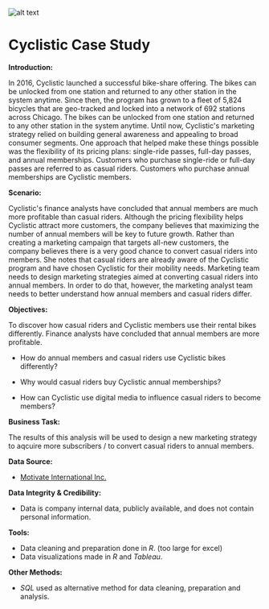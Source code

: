 ![alt text](https://upload.wikimedia.org/wikipedia/commons/thumb/8/82/Melbourne_City_Bikes.JPG/1280px-Melbourne_City_Bikes.JPG)

# Cyclistic Case Study

**Introduction:**

In 2016, Cyclistic launched a successful bike-share offering. The bikes can be unlocked from one station and returned to any other station in the system anytime. Since then, the program has grown to a fleet of 5,824 bicycles that are geo-tracked and locked into a network of 692 stations across Chicago. The bikes can be unlocked from one station and returned to any other station in the system anytime. Until now, Cyclistic's marketing strategy relied on building general awareness and appealing to broad consumer segments. One approach that helped make these things possible was the flexibility of its pricing plans: single-ride passes, full-day passes, and annual memberships. Customers who purchase single-ride or full-day passes are referred to as casual riders. Customers who purchase annual memberships are Cyclistic members.

**Scenario:**

Cyclistic's finance analysts have concluded that annual members are much more profitable than casual riders. Although the pricing flexibility helps Cyclistic attract more customers, the company believes that maximizing the number of annual members will be key to future growth. Rather than creating a marketing campaign that targets all-new customers, the company believes there is a very good chance to convert casual riders into members. She notes that casual riders are already aware of the Cyclistic program and have chosen Cyclistic for their mobility needs. Marketing team needs to design marketing strategies aimed at converting casual riders into annual members. In order to do that, however, the marketing analyst team needs to better understand how annual members and casual riders differ.

**Objectives:**

To discover how casual riders and Cyclistic members use their rental bikes differently. Finance analysts have concluded that annual members are more profitable.

-   How do annual members and casual riders use Cyclistic bikes differently?

-   Why would casual riders buy Cyclistic annual memberships?

-   How can Cyclistic use digital media to influence casual riders to become members?

**Business Task:**

The results of this analysis will be used to design a new marketing strategy to aqcuire more subscribers / to convert casual riders to annual members.

**Data Source:**

-   [Motivate International Inc.](https://divvy-tripdata.s3.amazonaws.com/index.html)

**Data Integrity & Credibility:**

-   Data is company internal data, publicly available, and does not contain personal information.

**Tools:**

-   Data cleaning and preparation done in *R*. (too large for excel)
-   Data visualizations made in *R* and *Tableau*.

**Other Methods:**

-   *SQL* used as alternative method for data cleaning, preparation and analysis.
